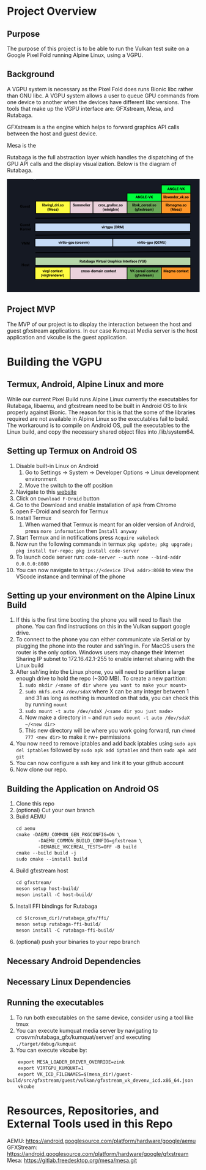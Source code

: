 # Project Overview
## Purpose 
The purpose of this project is to be able to run the Vulkan test suite on a Google Pixel Fold running Alpine Linux, using a VGPU. 

## Background 
A VGPU system is necessary as the Pixel Fold does runs Bionic libc rather than GNU libc. A VGPU system allows a user to queue GPU commands from one device to another when the devices have different libc versions.  The tools that make up the VGPU interface are: GFXstream, Mesa, and Rutabaga. 

GFXstream is a the engine which helps to forward graphics API calls between the host and guest device.

Mesa is the 

Rutabaga is the full abstraction layer which handles the dispatching of the GPU API calls and the display visualization. Below is the diagram of Rutabaga.

![Rutabaga Diagram](docs/rutabaga_document.png)


## Project MVP 
The MVP of our project is to display the interaction between the host and guest gfxstream applications. In our case Kumquat Media server is the host application and vkcube is the guest application. 


# Building the VGPU

## Termux, Android, Alpine Linux and more 
While our current Pixel Build runs Alpine Linux currently the executables for Rutabaga, libaemu, and gfxstream need to be built in Android OS to link properly against Bionic. The reason for this is that the some of the libraries required are not available in Alpine Linux so the executables fail to build. The workaround is to compile on Android OS, pull the executables to the Linux build, and copy the necessary shared object files into /lib/system64.

## Setting up Termux on Android OS  
1. Disable built-in Linux on Android
    1. Go to Settings -> System -> Developer Options -> Linux development environment
    2. Move the switch to the off position
2. Navigate to this [website](https://f-droid.org/en/) 
3. Click on `Download F-Droid` button
4. Go to the Download and enable installation of apk from Chrome
5. open F-Droid and search for Termux
6. Install Termux
    1. When warned that Termux is meant for an older version of Android, press `more information` then `Install anyway`
7. Start Termux and in notifications press `Acquire wakelock`
8. Now run the following commands in termux `pkg update; pkg upgrade; pkg install tur-repo; pkg install code-server`
9. To launch code server run: `code-server --auth none --bind-addr 0.0.0.0:8080`
10. You can now navigate to `https://<device IPv4 addr>:8080` to view the VScode instance and terminal of the phone

## Setting up your environment on the Alpine Linux Build
1. If this is the first time booting the phone you will need to flash the phone. You can find instructions on this in the Vulkan support google drive. 
2. To connect to the phone you can either communicate via Serial or by plugging the phone into the router and ssh'ing in. For MacOS users the router is the only option. Windows users may change their Internet Sharing IP subnet to 172.16.42.1-255 to enable internet sharing with the Linux build 
3. After ssh'ing into the Linux phone, you will need to partition a large enough drive to hold the repo (~300 MB). To create a new partition: 
    1. `sudo mkdir /<name of dir where you want to make your mount>`
    2. `sudo mkfs.ext4 /dev/sdaX` where X can be any integer between 1 and 31 as long as nothing is mounted on that sda, you can check this by running `mount`
    3. `sudo mount -t auto /dev/sdaX /<same dir you just made>`
    4. Now make a directory in `~` and run `sudo mount -t auto /dev/sdaX ~/<new dir>`
    5. This new directory will be where you work going forward, run `chmod 777 <new dir>` to make it rw+ permissions 
4. You now need to remove iptables and add back iptables using `sudo apk del iptables` followed by `sudo apk add iptables` and then `sudo apk add git`
5. You can now configure a ssh key and link it to your github account
6. Now clone our repo. 

## Building the Application on Android OS
1. Clone this repo
2. (optional) Cut your own branch 
3. Build AEMU 
    ```
    cd aemu
    cmake -DAEMU_COMMON_GEN_PKGCONFIG=ON \
            -DAEMU_COMMON_BUILD_CONFIG=gfxstream \
            -DENABLE_VKCEREAL_TESTS=OFF -B build
    cmake --build build -j
    sudo cmake --install build
    ```
4. Build gfxstream host 
    ```
    cd gfxstream/
    meson setup host-build/
    meson install -C host-build/
    ```
5. Install FFI bindings for Rutabaga 
    ```
    cd $(crosvm_dir)/rutabaga_gfx/ffi/
    meson setup rutabaga-ffi-build/
    meson install -C rutabaga-ffi-build/
    ```
6. (optional) push your binaries to your repo branch


## Necessary Android Dependencies

## Necessary Linux Dependencies

## Running the executables 
1. To run both executables on the same device, consider using a tool like tmux
2. You can execute kumquat media server by navigating to crosvm/rutabaga_gfx/kumquat/server/ and executing `./target/debug/kumquat`
3. You can execute vkcube by: 
```
    export MESA_LOADER_DRIVER_OVERRIDE=zink
    export VIRTGPU_KUMQUAT=1
    export VK_ICD_FILENAMES=$(mesa_dir)/guest-build/src/gfxstream/guest/vulkan/gfxstream_vk_devenv_icd.x86_64.json
    vkcube
```
# Resources, Repositories, and External Tools used in this Repo

AEMU:           https://android.googlesource.com/platform/hardware/google/aemu
GFXStream:      https://android.googlesource.com/platform/hardware/google/gfxstream
Mesa:           https://gitlab.freedesktop.org/mesa/mesa.git 


